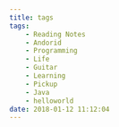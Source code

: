 ```yaml
---
title: tags
tags:
    - Reading Notes
    - Andorid
    - Programming
    - Life
    - Guitar
    - Learning
    - Pickup
    - Java
    - helloworld
date: 2018-01-12 11:12:04
---
```

